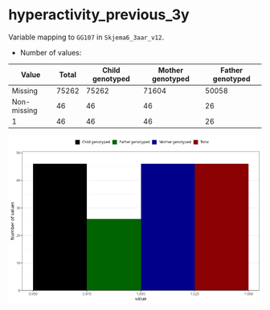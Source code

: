 # hyperactivity_previous_3y
Variable mapping to `GG107` in `Skjema6_3aar_v12`.
- Number of values:

| Value | Total | Child genotyped | Mother genotyped | Father genotyped |
| ----- | ----- | --------------- | ---------------- | ---------------- |
| Missing | 75262 | 75262 | 71604 | 50058 |
| Non-missing | 46 | 46 | 46 | 26 |
| 1 | 46 | 46 | 46 | 26 |



![](hyperactivity_previous_3y_n.png)



